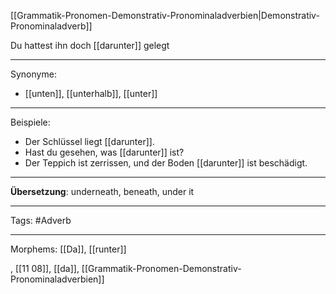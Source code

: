 [[Grammatik-Pronomen-Demonstrativ-Pronominaladverbien|Demonstrativ-Pronominaladverb]]

Du hattest ihn doch [[darunter]] gelegt

---

Synonyme:

- [[unten]], [[unterhalb]], [[unter]]

---

Beispiele:

- Der Schlüssel liegt [[darunter]].
- Hast du gesehen, was [[darunter]] ist?
- Der Teppich ist zerrissen, und der Boden [[darunter]] ist beschädigt.

---

**Übersetzung**: underneath, beneath, under it

---

Tags:
#Adverb

---

Morphems:
[[Da]], [[runter]]

, [[11 08]], [[da]], [[Grammatik-Pronomen-Demonstrativ-Pronominaladverbien]]
